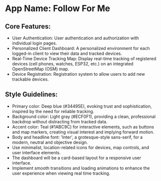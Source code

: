 # **App Name**: Follow For Me

## Core Features:

- User Authentication: User authentication and authorization with individual login pages.
- Personalized Client Dashboard: A personalized environment for each logged-in client to view their data and tracked devices.
- Real-Time Device Tracking Map: Display real-time tracking of registered devices (cell phones, watches, ESP32, etc.) on an integrated OpenStreetMap (OSM) map.
- Device Registration: Registration system to allow users to add new trackable devices.

## Style Guidelines:

- Primary color: Deep blue (#34495E), evoking trust and sophistication, inspired by the need for reliable tracking.
- Background color: Light gray (#ECF0F1), providing a clean, professional backdrop without distracting from tracked data.
- Accent color: Teal (#1ABC9C) for interactive elements, such as buttons and map markers, creating visual interest and implying forward motion.
- Body and headline font: 'Inter', a grotesque-style sans-serif, for a modern, neutral and objective design.
- Use minimalist, location-related icons for devices, map controls, and user interface elements.
- The dashboard will be a card-based layout for a responsive user interface.
- Implement smooth transitions and loading animations to enhance the user experience when viewing real time tracking.
